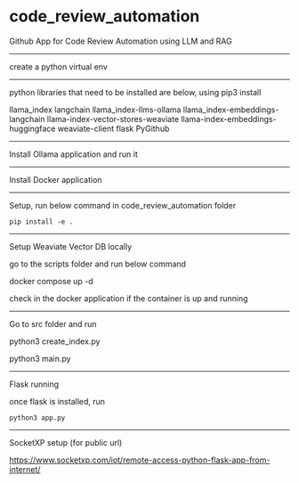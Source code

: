 # code_review_automation

Github App for Code Review Automation using LLM and RAG


------

create a python virtual env

----------

python libraries that need to be installed are below, using pip3 install <library-name> 

llama_index
langchain
llama_index-llms-ollama
llama_index-embeddings-langchain
llama-index-vector-stores-weaviate
llama-index-embeddings-huggingface
weaviate-client
flask
PyGithub

------

Install Ollama application and run it

--------

Install Docker application

--------

Setup, run below command in code_review_automation folder

``` pip install -e . ```

-----

Setup Weaviate Vector DB locally

go to the scripts folder and run below command

docker compose up -d

check in the docker application if the container is up and running

---------

Go to src folder and run

python3 create_index.py

python3 main.py


------------

Flask running

once flask is installed, run 

``` python3 app.py ```

-----------

SocketXP setup (for public url)

https://www.socketxp.com/iot/remote-access-python-flask-app-from-internet/

